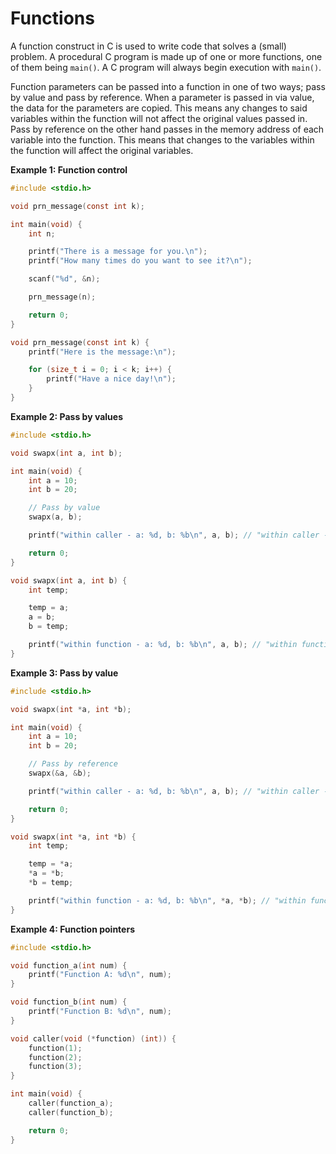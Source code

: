 # Functions
A function construct in C is used to write code that solves a (small) problem.
A procedural C program is made up of one or more functions, one of them being
`main()`. A C program will always begin execution with `main()`.

Function parameters can be passed into a function in one of two ways; pass by value
and pass by reference. When a parameter is passed in via value, the data for the
parameters are copied. This means any changes to said variables within the function
will not affect the original values passed in. Pass by reference on the other hand
passes in the memory address of each variable into the function. This means that
changes to the variables within the function will affect the original variables.

**Example 1: Function control**
```c
#include <stdio.h>

void prn_message(const int k);

int main(void) {
    int n;

    printf("There is a message for you.\n");
    printf("How many times do you want to see it?\n");

    scanf("%d", &n);

    prn_message(n);

    return 0;
}

void prn_message(const int k) {
    printf("Here is the message:\n");

    for (size_t i = 0; i < k; i++) {
        printf("Have a nice day!\n");
    }
}
```

**Example 2: Pass by values**
```c
#include <stdio.h>

void swapx(int a, int b);

int main(void) {
    int a = 10;
    int b = 20;

    // Pass by value
    swapx(a, b);

    printf("within caller - a: %d, b: %b\n", a, b); // "within caller - a: 10, b: 20"

    return 0;
}

void swapx(int a, int b) {
    int temp;

    temp = a;
    a = b;
    b = temp;

    printf("within function - a: %d, b: %b\n", a, b); // "within function - a: 20, b: 10"
}
```

**Example 3: Pass by value**
```c
#include <stdio.h>

void swapx(int *a, int *b);

int main(void) {
    int a = 10;
    int b = 20;

    // Pass by reference
    swapx(&a, &b);

    printf("within caller - a: %d, b: %b\n", a, b); // "within caller - a: 20, b: 10"

    return 0;
}

void swapx(int *a, int *b) {
    int temp;

    temp = *a;
    *a = *b;
    *b = temp;

    printf("within function - a: %d, b: %b\n", *a, *b); // "within function - a: 20, b: 10"
}
```

**Example 4: Function pointers**
```c
#include <stdio.h>

void function_a(int num) {
    printf("Function A: %d\n", num);
}

void function_b(int num) {
    printf("Function B: %d\n", num);
}

void caller(void (*function) (int)) {
    function(1);
    function(2);
    function(3);
}

int main(void) {
    caller(function_a);
    caller(function_b);

    return 0;
}
```
